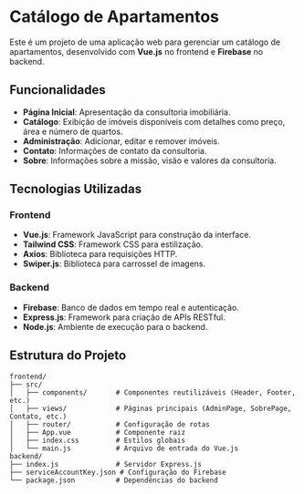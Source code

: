 # Catálogo de Apartamentos

Este é um projeto de uma aplicação web para gerenciar um catálogo de apartamentos, desenvolvido com **Vue.js** no frontend e **Firebase** no backend.

## Funcionalidades

- **Página Inicial**: Apresentação da consultoria imobiliária.
- **Catálogo**: Exibição de imóveis disponíveis com detalhes como preço, área e número de quartos.
- **Administração**: Adicionar, editar e remover imóveis.
- **Contato**: Informações de contato da consultoria.
- **Sobre**: Informações sobre a missão, visão e valores da consultoria.

## Tecnologias Utilizadas

### Frontend
- **Vue.js**: Framework JavaScript para construção da interface.
- **Tailwind CSS**: Framework CSS para estilização.
- **Axios**: Biblioteca para requisições HTTP.
- **Swiper.js**: Biblioteca para carrossel de imagens.

### Backend
- **Firebase**: Banco de dados em tempo real e autenticação.
- **Express.js**: Framework para criação de APIs RESTful.
- **Node.js**: Ambiente de execução para o backend.

## Estrutura do Projeto

```plaintext
frontend/
├── src/
│   ├── components/       # Componentes reutilizáveis (Header, Footer, etc.)
│   ├── views/            # Páginas principais (AdminPage, SobrePage, Contato, etc.)
│   ├── router/           # Configuração de rotas
│   ├── App.vue           # Componente raiz
│   ├── index.css         # Estilos globais
│   └── main.js           # Arquivo de entrada do Vue.js
backend/
├── index.js              # Servidor Express.js
├── serviceAccountKey.json # Configuração do Firebase
└── package.json          # Dependências do backend
